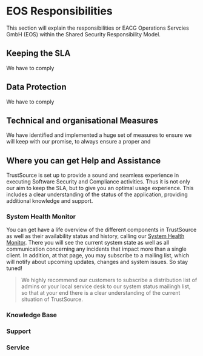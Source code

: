 # EOS Responsibilities

This section will explain the responsibilities or EACG Operations Servcies GmbH (EOS) within the Shared Security Responsibility Model.

## Keeping the SLA

We have to comply

## Data Protection

We have to comply

## Technical and organisational Measures

We have identified and implemented a huge set of measures to ensure we will keep with our promise, to always ensure a proper and 

## Where you can get Help and Assistance

TrustSource is set up to provide a sound and seamless experience in executing Software Security and Compliance activities. Thus it is not only our aim to keep the SLA, but to give you an optimal usage experience. This includes a clear understanding of the status of the application, providing additional knowledge and support.

### System Health Monitor

You can get have a life overview of the different components in TrustSource as well as their availability status and history, calling our [System Health Monitor](https://status.trustsource.io/). There you will see the current system state as well as all communication concerning any incidents that impact more than a single client. 
In addition, at that page, you may subscribe to a mailing list, which will notify about upcoming updates, changes and system issues. So stay tuned!    

> We highly recommend our customers to subscribe a distribution list of admins or your local service desk to our system status mailingh list, so that at your end there is a clear understanding of the current situation of TrustSource. 

### Knowledge Base


### Support


### Service
